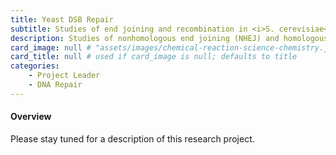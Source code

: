 ```yaml
---
title: Yeast DSB Repair
subtitle: Studies of end joining and recombination in <i>S. cerevisiae</i>
description: Studies of nonhomologous end joining (NHEJ) and homologous recombination (HR) in <i>S. cerevisiae</i>
card_image: null # "assets/images/chemical-reaction-science-chemistry.jpg"
card_title: null # used if card_image is null; defaults to title
categories: 
    - Project Leader
    - DNA Repair
---
```


<h4>Overview</h4>

Please stay tuned for a description of this research project.
